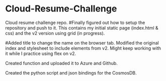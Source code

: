 # Cloud-Resume-Challenge
Cloud resume challenge repo.
#Finally figured out how to setup the repository and push to it. This contains my initial static page (index.html & css) and the v2 version using grid (in progress). 

#Added title to change the name on the browser tab. 
Modified the original index and stylesheet to include elements from v2. Might keep working with it while I practice using flex on v2. 

Created function and uploaded it to Azure and Github.

Created the python script and json bindings for the CosmosDB.